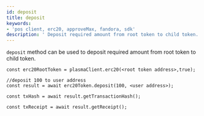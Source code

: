 ```yaml
---
id: deposit
title: deposit
keywords: 
- 'pos client, erc20, approveMax, fandora, sdk'
description: ' Deposit required amount from root token to child token.'
---
```


`deposit` method can be used to deposit required amount from root token to child token.

```
const erc20RootToken = plasmaClient.erc20(<root token address>,true);

//deposit 100 to user address
const result = await erc20Token.deposit(100, <user address>);

const txHash = await result.getTransactionHash();

const txReceipt = await result.getReceipt();

```

